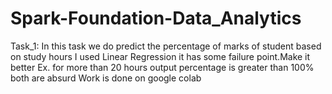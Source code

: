 # Spark-Foundation-Data_Analytics
Task_1: In this task we do predict the percentage of marks of student based on study hours
I used Linear Regression
it has some failure point.Make it better 
Ex. for more than 20 hours output percentage is greater than 100% both are absurd
Work is done on google colab
